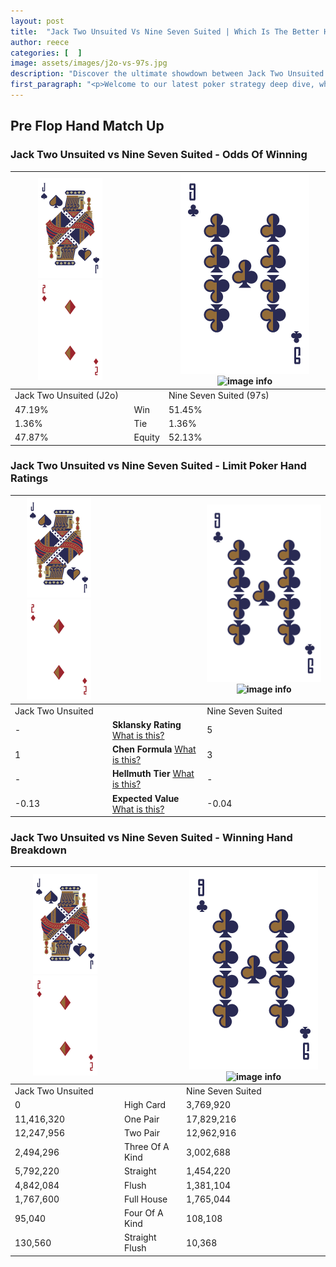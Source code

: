 ```yaml
---
layout: post
title:  "Jack Two Unsuited Vs Nine Seven Suited | Which Is The Better Hand In Poker? A Complete Guide"
author: reece
categories: [  ]
image: assets/images/j2o-vs-97s.jpg
description: "Discover the ultimate showdown between Jack Two Unsuited and Nine Seven Suited in poker! Uncover the odds, strategies, and scenarios where one hand triumphs over the other. Get ready to up your poker game with this thrilling analysis."
first_paragraph: "<p>Welcome to our latest poker strategy deep dive, where we're pitting two distinct hands against each other in a high-stakes showdown: Jack Two Unsuited vs Nine Seven Suited.</p><p>In the dynamic world of poker, every decision counts, and knowing which hand holds the upper hand is key to your success at the table.</p><p>In this article, we'll dissect these two hands, explore the scenarios where one dominates the other, and equip you with the knowledge to make strategic choices that can tip the odds in your favor.</p><p>Get ready to unravel the intriguing dynamics of these poker hands and elevate your game to new heights.</p>"
---
```




[comment]: # (sp0)

## Pre Flop Hand Match Up

<div class="table hand-ratings" markdown="1"> 



### Jack Two Unsuited vs Nine Seven Suited - Odds Of Winning


    
| ![image info](assets/images/hand1/J.png) ![image info](assets/images/hand1/2o.png) |  | ![image info](assets/images/hand2/9.png) ![image info](assets/images/hand2/7s.png) |
| -------- | -------- | -------- |
| Jack Two Unsuited (J2o) |  | Nine Seven Suited (97s) |
| 47.19% | Win | 51.45% |
| 1.36% | Tie | 1.36% |
| 47.87% | Equity | 52.13% |




[comment]: # (sp1)



### Jack Two Unsuited vs Nine Seven Suited - Limit Poker Hand Ratings


    
| ![image info](assets/images/hand1/J.png) ![image info](assets/images/hand1/2o.png) |  | ![image info](assets/images/hand2/9.png) ![image info](assets/images/hand2/7s.png) |
| -------- | -------- | -------- |
| Jack Two Unsuited |  | Nine Seven Suited |
| - | **Sklansky Rating** [What is this?](/sklansky-rating-explained) | 5 |
| 1 | **Chen Formula** [What is this?](/chen-formula-explained) | 3 |
| - | **Hellmuth Tier** [What is this?](/Hellmuth-tier-explained) | - |
| -0.13 | **Expected Value** [What is this?](/expected-value-explained) | -0.04 |




[comment]: # (sp2)



### Jack Two Unsuited vs Nine Seven Suited - Winning Hand Breakdown


    
| ![image info](assets/images/hand1/J.png) ![image info](assets/images/hand1/2o.png) |  | ![image info](assets/images/hand2/9.png) ![image info](assets/images/hand2/7s.png) |
| -------- | -------- | -------- |
| Jack Two Unsuited |  | Nine Seven Suited |
| 0 | High Card | 3,769,920 |
| 11,416,320 | One Pair | 17,829,216 |
| 12,247,956 | Two Pair | 12,962,916 |
| 2,494,296 | Three Of A Kind | 3,002,688 |
| 5,792,220 | Straight | 1,454,220 |
| 4,842,084 | Flush | 1,381,104 |
| 1,767,600 | Full House | 1,765,044 |
| 95,040 | Four Of A Kind | 108,108 |
| 130,560 | Straight Flush | 10,368 |




[comment]: # (sp3)



</div>

[comment]: # (sp4)



[comment]: # (sp5)

